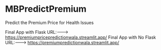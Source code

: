 # MBPredictPremium
 Predict the Premium Price for Health Issues

Final App with Flask URL:---> https://premiumpricepredictionwala.streamlit.app/
Final App with No Flask URL:---> https://premiumpredictionwala.streamlit.app/
